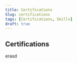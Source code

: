 ```yaml
---
title: Certifications
Slug: certifications
tags: [Certifications, Skills]
draft: true
---
```


## Certifications

erasd